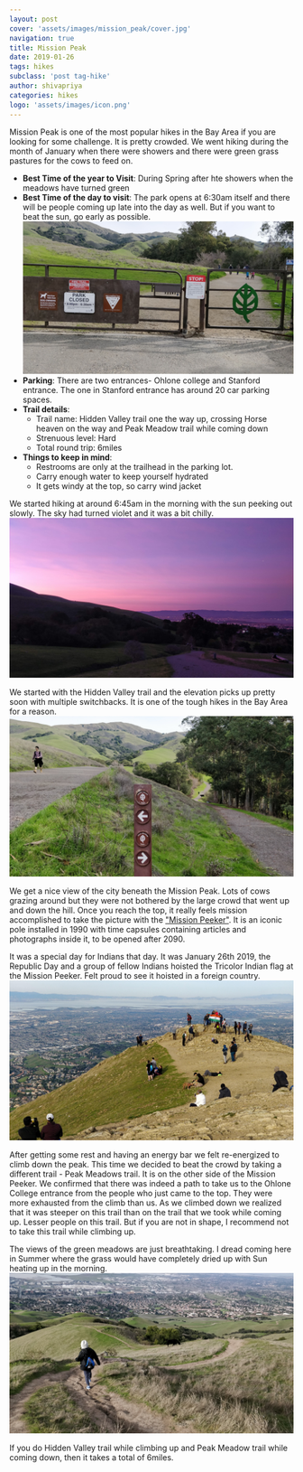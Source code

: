 ```yaml
---
layout: post
cover: 'assets/images/mission_peak/cover.jpg'
navigation: true
title: Mission Peak
date: 2019-01-26
tags: hikes
subclass: 'post tag-hike'
author: shivapriya
categories: hikes
logo: 'assets/images/icon.png'
---
```





Mission Peak is one of the most popular hikes in the Bay Area if you are looking for some challenge. It is pretty crowded. We went hiking during the month of January when there were showers and there were green grass pastures for the cows to feed on. 

- **Best Time of the year to Visit**: During Spring after hte showers when the meadows have turned green
- **Best Time of the day to visit**: The park opens at 6:30am itself and there will be people coming up late into the day as well. But if you want to beat the sun, go early as possible. ![Entrance](assets/images/mission_peak/1b.jpg)
- **Parking**: There are two entrances- Ohlone college and Stanford entrance. The one in Stanford entrance has around 20 car parking spaces. 
- **Trail details**:   
  - Trail name: Hidden Valley trail one the way up, crossing Horse heaven on the way and Peak Meadow trail while coming down
  - Strenuous level: Hard
  - Total round trip: 6miles
- **Things to keep in mind**: 
  - Restrooms are only at the trailhead in the parking lot. 
  - Carry enough water to keep yourself hydrated
  - It gets windy at the top, so carry wind jacket



We started hiking at around 6:45am in the morning with the sun peeking out slowly. The sky had turned violet and it was a bit chilly. 
![Sunrise](assets/images/mission_peak/1.jpg)

We started with the Hidden Valley trail and the elevation picks up pretty soon with multiple switchbacks. It is one of the tough hikes in the Bay Area for a reason.
![Trailhead](assets/images/mission_peak/1c.jpg)

We get a nice view of the city beneath the Mission Peak. Lots of cows grazing around but they were not bothered by the large crowd that went up and down the hill. Once you reach the top, it really feels mission accomplished to take the picture with the ["Mission Peeker"](https://en.wikipedia.org/wiki/Mission_Peak#Iconic_%22Mission_Peeker%22_summit_pole). It is an iconic pole installed in 1990 with time capsules containing articles and photographs inside it, to be opened after 2090.
 

It was a special day for Indians that day. It was January 26th 2019, the Republic Day and a group of fellow Indians hoisted the Tricolor Indian flag at the Mission Peeker. Felt proud to see it hoisted in a foreign country.
![Summit](assets/images/mission_peak/4.jpg)

After getting some rest and having an energy bar we felt re-energized to climb down the peak. This time we decided to beat the crowd by taking a different trail - Peak Meadows trail. It is on the other side of the Mission Peeker. We confirmed that there was indeed a path to take us to the Ohlone College entrance from the people who just came to the top. They were more exhausted from the climb than us. As we climbed down we realized that it was steeper on this trail than on the trail that we took while coming up. Lesser people on this trail. But if you are not in shape, I recommend not to take this trail while climbing up. 

The views of the green meadows are just breathtaking. I dread coming here in Summer where the grass would have completely dried up with Sun heating up in the morning.
![Meadows](assets/images/mission_peak/5.jpg)

If you do Hidden Valley trail while climbing up and Peak Meadow trail while coming down, then it takes a total of 6miles. 
 



